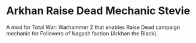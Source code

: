 # Arkhan Raise Dead Mechanic Stevie
A mod for Total War: Warhammer 2 that enables Raise Dead campaign mechanic for Followers of Nagash faction (Arkhan the Black).

